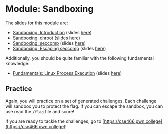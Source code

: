 # Module: Sandboxing

The slides for this module are:

- [Sandboxing: Introduction](https://youtu.be/Ide_eg-eQZ0) (slides [here](https://docs.google.com/presentation/d/1TpMjTimroiC3Jm0dsteHWEUw06yZ5Oh7iM8YBmbOUkI/edit))
- [Sandboxing: chroot](https://youtu.be/C81lO7pG5aA) (slides [here](https://docs.google.com/presentation/d/1AWl9Gko_L1kDLBtrTFB3EohQU4vQjykpQE5dm9uxYi0/edit))
- [Sandboxing: seccomp](https://www.youtube.com/watch?v=hrT1xvxGKS4) (slides [here](https://docs.google.com/presentation/d/1jOTktFSo-TwQklYdsOyC3f-2ba8XuJA8ZFWHjMQyQVI/edit))
- [Sandboxing: Escaping seccomp](https://www.youtube.com/watch?v=h1L9mF6PHlQ) (slides [here](https://docs.google.com/presentation/d/1tkBhW2JG-_jRaRDwSpuUYdT-Dg-odtZTdqanQu8vqow/edit))

Additionally, you should be quite familiar with the following fundamental knowledge:

- [Fundamentals: Linux Process Execution](https://www.youtube.com/watch?v=Vtb5wIlthRg) (slides [here](https://docs.google.com/presentation/d/1ezY9Q8I0tzDD-7ZDXMbQM5RQ7z1dvB9-U_nDEhc6qdE/edit#slide=id.g8a9f5b81a5_0_0))

## Practice


Again, you will practice on a set of generated challenges.
Each challenge will sandbox you to protect the flag.
If you can escape the sandbox, you can use read the `/flag` file and score!

If you are ready to tackle the challenges, go to [https://cse466.pwn.college](https://cse466.pwn.college)!
